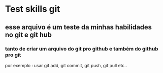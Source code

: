 # Test skills git

## esse arquivo é um teste da minhas habilidades no git e git hub
### tanto de criar um arquivo do git pro github e também do github pro git 
por exemplo : usar git add, git  commit, git push, git pull etc.. 
